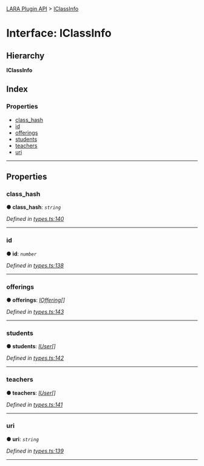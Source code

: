 [LARA Plugin API](../README.md) > [IClassInfo](../interfaces/iclassinfo.md)

# Interface: IClassInfo

## Hierarchy

**IClassInfo**

## Index

### Properties

* [class_hash](iclassinfo.md#class_hash)
* [id](iclassinfo.md#id)
* [offerings](iclassinfo.md#offerings)
* [students](iclassinfo.md#students)
* [teachers](iclassinfo.md#teachers)
* [uri](iclassinfo.md#uri)

---

## Properties

<a id="class_hash"></a>

###  class_hash

**● class_hash**: *`string`*

*Defined in [types.ts:140](https://github.com/concord-consortium/lara/blob/c29432d2/lara-typescript/src/plugin-api/types.ts#L140)*

___
<a id="id"></a>

###  id

**● id**: *`number`*

*Defined in [types.ts:138](https://github.com/concord-consortium/lara/blob/c29432d2/lara-typescript/src/plugin-api/types.ts#L138)*

___
<a id="offerings"></a>

###  offerings

**● offerings**: *[IOffering](ioffering.md)[]*

*Defined in [types.ts:143](https://github.com/concord-consortium/lara/blob/c29432d2/lara-typescript/src/plugin-api/types.ts#L143)*

___
<a id="students"></a>

###  students

**● students**: *[IUser](iuser.md)[]*

*Defined in [types.ts:142](https://github.com/concord-consortium/lara/blob/c29432d2/lara-typescript/src/plugin-api/types.ts#L142)*

___
<a id="teachers"></a>

###  teachers

**● teachers**: *[IUser](iuser.md)[]*

*Defined in [types.ts:141](https://github.com/concord-consortium/lara/blob/c29432d2/lara-typescript/src/plugin-api/types.ts#L141)*

___
<a id="uri"></a>

###  uri

**● uri**: *`string`*

*Defined in [types.ts:139](https://github.com/concord-consortium/lara/blob/c29432d2/lara-typescript/src/plugin-api/types.ts#L139)*

___

